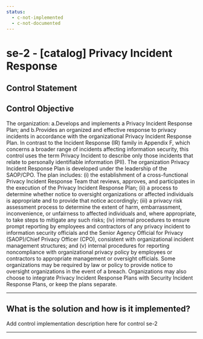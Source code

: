 ```yaml
---
status:
  - c-not-implemented
  - c-not-documented
---
```


# se-2 - \[catalog\] Privacy Incident Response

## Control Statement

## Control Objective

The organization:  a.Develops and implements a Privacy Incident Response Plan; and  b.Provides an organized and effective response to privacy incidents in accordance with the organizational Privacy Incident Response Plan.    In contrast to the Incident Response (IR) family in Appendix F, which concerns a broader range of incidents affecting information security, this control uses the term Privacy Incident to describe only those incidents that relate to personally identifiable information (PII). The organization Privacy Incident Response Plan is developed under the leadership of the SAOP/CPO. The plan includes: (i) the establishment of a cross-functional Privacy Incident Response Team that reviews, approves, and participates in the execution of the Privacy Incident Response Plan; (ii) a process to determine whether notice to oversight organizations or affected individuals is appropriate and to provide that notice accordingly; (iii) a privacy risk assessment process to determine the extent of harm, embarrassment, inconvenience, or unfairness to affected individuals and, where appropriate, to take steps to mitigate any such risks; (iv) internal procedures to ensure prompt reporting by employees and contractors of any privacy incident to information security officials and the Senior Agency Official for Privacy (SAOP)/Chief Privacy Officer (CPO), consistent with organizational incident management structures; and (v) internal procedures for reporting noncompliance with organizational privacy policy by employees or contractors to appropriate management or oversight officials. Some organizations may be required by law or policy to provide notice to oversight organizations in the event of a breach. Organizations may also choose to integrate Privacy Incident Response Plans with Security Incident Response Plans, or keep the plans separate.

______________________________________________________________________

## What is the solution and how is it implemented?

Add control implementation description here for control se-2

______________________________________________________________________
